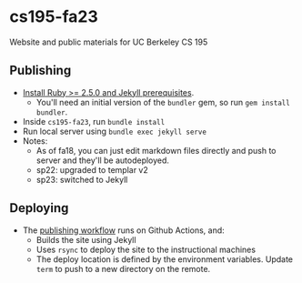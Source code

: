cs195-fa23
=====

Website and public materials for UC Berkeley CS 195

Publishing
----------

* [Install Ruby >= 2.5.0 and Jekyll prerequisites](https://jekyllrb.com/docs/installation/).
  * You'll need an initial version of the `bundler` gem, so run `gem install bundler`.
* Inside `cs195-fa23`, run `bundle install`
* Run local server using `bundle exec jekyll serve`
* Notes:
  * As of fa18, you can just edit markdown files directly and push to server and they'll be autodeployed.
  * sp22: upgraded to templar v2
  * sp23: switched to Jekyll

Deploying
----------

* The [publishing workflow](.github/publish-site.yml) runs on Github Actions, and:
  * Builds the site using Jekyll
  * Uses `rsync` to deploy the site to the instructional machines
  * The deploy location is defined by the environment variables. Update `term`
    to push to a new directory on the remote.

